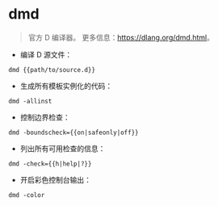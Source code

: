 # dmd

> 官方 D 编译器。
> 更多信息：<https://dlang.org/dmd.html>。

- 编译 D 源文件：

`dmd {{path/to/source.d}}`

- 生成所有模板实例化的代码：

`dmd -allinst`

- 控制边界检查：

`dmd -boundscheck={{on|safeonly|off}}`

- 列出所有可用检查的信息：

`dmd -check={{h|help|?}}`

- 开启彩色控制台输出：

`dmd -color`